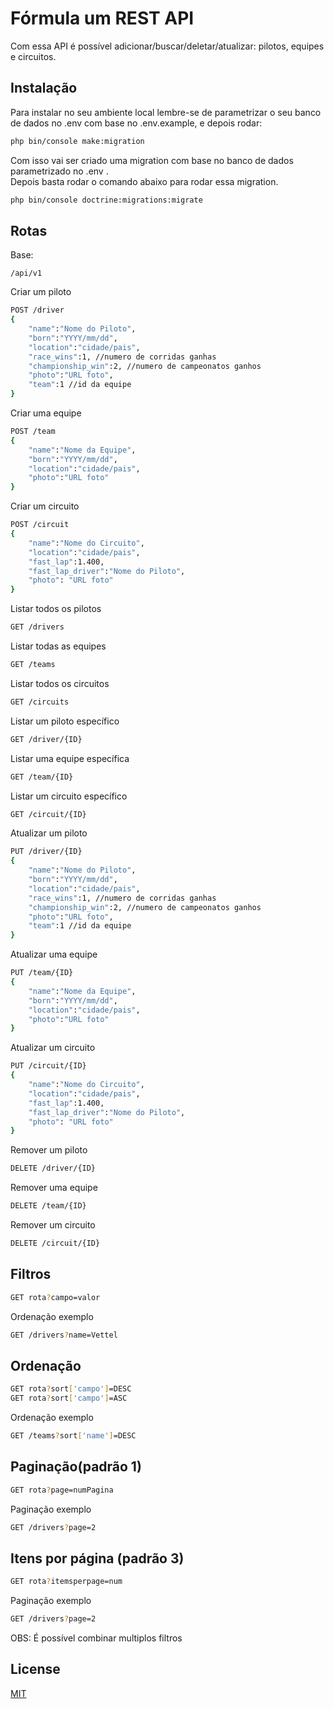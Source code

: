 # Fórmula um REST API

Com essa API é possível adicionar/buscar/deletar/atualizar:  pilotos, equipes e circuitos.

## Instalação

Para instalar no seu ambiente local lembre-se de parametrizar o seu banco de dados no .env com base no .env.example, e depois rodar:

```bash
php bin/console make:migration
```
Com isso vai ser criado uma migration com base no banco de dados parametrizado no .env .\
Depois basta rodar o comando abaixo para rodar essa migration.
```bash
php bin/console doctrine:migrations:migrate
```

## Rotas
Base:
``` 
/api/v1
```
Criar um piloto 
```bash
POST /driver
{
	"name":"Nome do Piloto",
	"born":"YYYY/mm/dd",
	"location":"cidade/pais",
	"race_wins":1, //numero de corridas ganhas
	"championship_win":2, //numero de campeonatos ganhos
	"photo":"URL foto",
	"team":1 //id da equipe
}
```
Criar uma equipe
```bash
POST /team
{
	"name":"Nome da Equipe",
	"born":"YYYY/mm/dd",
	"location":"cidade/pais",
	"photo":"URL foto"
}
```
Criar um circuito
```bash
POST /circuit
{
	"name":"Nome do Circuito",
	"location":"cidade/pais",
	"fast_lap":1.400,
	"fast_lap_driver":"Nome do Piloto",
	"photo": "URL foto"
}
```
Listar todos os pilotos
```bash
GET /drivers
```
Listar todas as equipes
```bash
GET /teams
```
Listar todos os circuitos
```bash
GET /circuits
```
Listar um piloto específico
```bash
GET /driver/{ID}
```
Listar uma equipe específica
```bash
GET /team/{ID}
```
Listar um circuito específico
```bash
GET /circuit/{ID}
```
Atualizar um piloto 
```bash
PUT /driver/{ID}
{
	"name":"Nome do Piloto",
	"born":"YYYY/mm/dd",
	"location":"cidade/pais",
	"race_wins":1, //numero de corridas ganhas
	"championship_win":2, //numero de campeonatos ganhos
	"photo":"URL foto",
	"team":1 //id da equipe
}
```
Atualizar uma equipe
```bash
PUT /team/{ID}
{
	"name":"Nome da Equipe",
	"born":"YYYY/mm/dd",
	"location":"cidade/pais",
	"photo":"URL foto"
}
```
Atualizar um circuito
```bash
PUT /circuit/{ID}
{
	"name":"Nome do Circuito",
	"location":"cidade/pais",
	"fast_lap":1.400,
	"fast_lap_driver":"Nome do Piloto",
	"photo": "URL foto"
}
```
Remover um piloto 
```bash
DELETE /driver/{ID}
```
Remover uma equipe 
```bash
DELETE /team/{ID}
```
Remover um circuito
```bash
DELETE /circuit/{ID}
```

## Filtros
```bash
GET rota?campo=valor
```
Ordenação exemplo
```bash
GET /drivers?name=Vettel
```

## Ordenação
```bash
GET rota?sort['campo']=DESC
GET rota?sort['campo']=ASC
```
Ordenação exemplo
```bash
GET /teams?sort['name']=DESC
```

## Paginação(padrão 1)
```bash
GET rota?page=numPagina
```
Paginação exemplo
```bash
GET /drivers?page=2
```

## Itens por página (padrão 3)
```bash
GET rota?itemsperpage=num
```
Paginação exemplo
```bash
GET /drivers?page=2
```
OBS: É possível combinar multiplos filtros

## License
[MIT](https://choosealicense.com/licenses/mit/)

